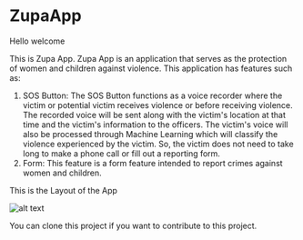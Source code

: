 # ZupaApp

Hello welcome

This is Zupa App. Zupa App is an application that serves as the protection of women and children against violence. This application has features such as: 
1. SOS Button: The SOS Button functions as a voice recorder where the victim or potential victim receives violence or before receiving violence. The recorded voice will be sent along with the victim's location at that time and the victim's information to the officers. The victim's voice will also be processed through Machine Learning which will classify the violence experienced by the victim. So, the victim does not need to take long to make a phone call or fill out a reporting form. 
2. Form: This feature is a form feature intended to report crimes against women and children. 

This is the Layout of the App

![alt text](https://github.com/smfauzia/img/blob/main/Picture3.jpg)

You can clone this project if you want to contribute to this project.
